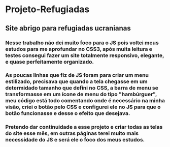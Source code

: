 # Projeto-Refugiadas
## Site abrigo para refugiadas ucranianas
### Nesse trabalho não dei muito foco para o JS pois voltei meus estudos para me aprofundar no CSS3, após muita leitura e testes consegui fazer um site totalmente responsivo, elegante, e quase perfeitamente organizado.
### As poucas linhas que fiz de JS foram para criar um menu estilizado, precisava que quando a tela chegasse em um determidado tamanho que defini no CSS, a barra de menu se transformasse em um ícone de menu do tipo "hambúrguer", meu código está todo comentando onde é necessário na minha visão, criei o botão pelo CSS e configurei ele no JS para que o botão funcionasse e desse o efeito que desejava. 
### Pretendo dar continuidade a esse projeto e criar todas as telas do site esse mês, em outras páginas terei muito mais necessidade do JS e será ele o foco dos meus estudos.
